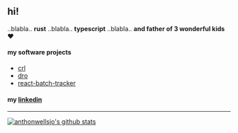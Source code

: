 ## hi!

..blabla.. **rust** ..blabla.. **typescript** ..blabla.. **and father of 3 wonderful kids** ♥️

#### my software projects
- [crl](https://github.com/anthonwellsjo/crl)
- [dro](https://crates.io/crates/dro)
- [react-batch-tracker](https://www.npmjs.com/package/react-batch-tracker)

#### my [linkedin](https://www.linkedin.com/in/anthonwellsjo/)




----------------------------------------------------------------------------------------

[![anthonwellsjo's github stats](https://github-readme-stats.vercel.app/api?username=anthonwellsjo&show_icons=true&title_color=fff&icon_color=79ff97&text_color=9f9f9f&bg_color=1F2328&include_all_commits=true&count_private=true)](https://github.com/anthonwellsjo)
